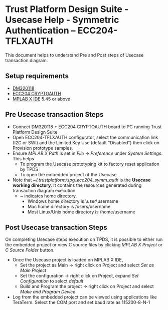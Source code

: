 # Trust Platform Design Suite - Usecase Help - Symmetric Authentication – ECC204-TFLXAUTH

This document helps to understand Pre and Post steps of Usecase transaction diagram.

## Setup requirements

- [DM320118](https://www.microchip.com/developmenttools/ProductDetails/DM320118)
- [ECC204 CRYPTOAUTH](https://www.microchip.com/en-us/development-tool/EV92R58A)
- [MPLAB X IDE](https://www.microchip.com/en-us/development-tools-tools-and-software/mplab-x-ide) 5.45 or above

## Pre Usecase transaction Steps

- Connect DM320118 + ECC204 CRYPTOAUTH board to PC running Trust Platform Design Suite
- Open ECC204-TFLXAUTH configurator, select the communication link (I2C or SWI) and the Limited Key Use (default "Disabled") then click on Provision prototype samples.
- Ensure _MPLAB X Path_ is set in _File_ -> _Preference_ under _System Settings_. This helps
  - To program the Usecase prototyping kit to factory reset application by TPDS
  - To open the embedded project of the Usecase
- Note that _~/.trustplatform/spg_ecc204_symm_auth_ is the **Usecase working directory**. It contains the resources generated during transaction diagram execution.
  - ~ indicates home directory.
    - Windows home directory is \user\username
    - Mac home directory is /users/username
    - Most Linux/Unix home directory is /home/username

## Post Usecase transaction Steps

On completing Usecase steps execution on TPDS, it is possible to either run the embedded project or view C source files by clicking _MPLAB X Project_ or _C Source Folder_ button.

- Once the Usecase project is loaded on MPLAB X IDE,
  - Set the project as Main -> right click on Project and select _Set as Main Project_
  - Set the configuration -> right click on Project, expand _Set Configuration_ to select _default_
  - Build and Program the project -> right click on Project and select _Make and Program Device_
- Log from the embedded project can be viewed using applications like TeraTerm. Select the COM port and set baud rate as 115200-8-N-1
